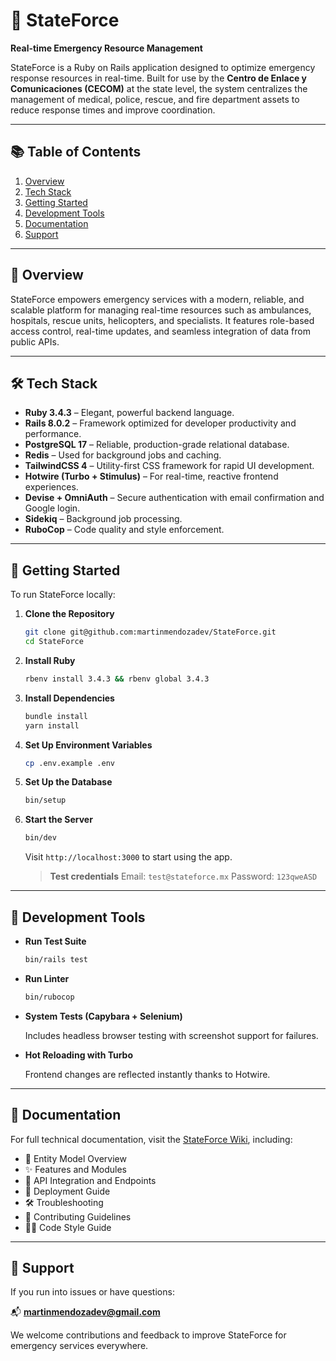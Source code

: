 # 🚨 StateForce

**Real-time Emergency Resource Management**

StateForce is a Ruby on Rails application designed to optimize emergency response resources in real-time. Built for use by the **Centro de Enlace y Comunicaciones (CECOM)** at the state level, the system centralizes the management of medical, police, rescue, and fire department assets to reduce response times and improve coordination.

---

## 📚 Table of Contents

1. [Overview](#overview)
2. [Tech Stack](#tech-stack)
3. [Getting Started](#getting-started)
4. [Development Tools](#development-tools)
5. [Documentation](#documentation)
6. [Support](#support)

---

## 🔎 Overview

StateForce empowers emergency services with a modern, reliable, and scalable platform for managing real-time resources such as ambulances, hospitals, rescue units, helicopters, and specialists. It features role-based access control, real-time updates, and seamless integration of data from public APIs.

---

## 🛠 Tech Stack

- **Ruby 3.4.3** – Elegant, powerful backend language.
- **Rails 8.0.2** – Framework optimized for developer productivity and performance.
- **PostgreSQL 17** – Reliable, production-grade relational database.
- **Redis** – Used for background jobs and caching.
- **TailwindCSS 4** – Utility-first CSS framework for rapid UI development.
- **Hotwire (Turbo + Stimulus)** – For real-time, reactive frontend experiences.
- **Devise + OmniAuth** – Secure authentication with email confirmation and Google login.
- **Sidekiq** – Background job processing.
- **RuboCop** – Code quality and style enforcement.

---

## 🚀 Getting Started

To run StateForce locally:

1. **Clone the Repository**

   ```bash
   git clone git@github.com:martinmendozadev/StateForce.git
   cd StateForce
   ```

2. **Install Ruby**

   ```bash
   rbenv install 3.4.3 && rbenv global 3.4.3
   ```

3. **Install Dependencies**

   ```bash
   bundle install
   yarn install
   ```

4. **Set Up Environment Variables**

   ```bash
   cp .env.example .env
   ```

5. **Set Up the Database**

   ```bash
   bin/setup
   ```

6. **Start the Server**

   ```bash
   bin/dev
   ```

   Visit `http://localhost:3000` to start using the app.

   > **Test credentials**
   > Email: `test@stateforce.mx`
   > Password: `123qweASD`

---

## 🧰 Development Tools

- **Run Test Suite**

  ```bash
  bin/rails test
  ```

- **Run Linter**

  ```bash
  bin/rubocop
  ```

- **System Tests (Capybara + Selenium)**

  Includes headless browser testing with screenshot support for failures.

- **Hot Reloading with Turbo**

  Frontend changes are reflected instantly thanks to Hotwire.

---

## 📖 Documentation

For full technical documentation, visit the [StateForce Wiki](https://github.com/martinmendozadev/StateForce/wiki), including:

- 🧩 Entity Model Overview
- ✨ Features and Modules
- 📡 API Integration and Endpoints
- 🚀 Deployment Guide
- 🛠 Troubleshooting
- 🤝 Contributing Guidelines
- 🧑‍💻 Code Style Guide

---

## 🤝 Support

If you run into issues or have questions:

📬 **[martinmendozadev@gmail.com](mailto:martinmendozadev@gmail.com)**

We welcome contributions and feedback to improve StateForce for emergency services everywhere.
